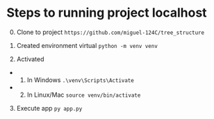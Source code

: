 

# Steps to running project localhost

0. Clone to project
```https://github.com/miguel-124C/tree_structure```

1. Created environment virtual
``` python -m venv venv ```

2. Activated

- 1. In Windows
``` .\venv\Scripts\Activate ```
- 2. In Linux/Mac
``` source venv/bin/activate ```

3. Execute app
``` py app.py ```